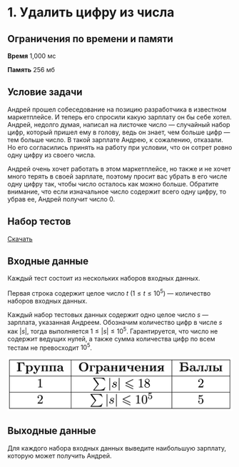 # 1. Удалить цифру из числа

## Ограничения по времени и памяти

**Время** 1,000 мс

**Память** 256 мб

## Условие задачи

Андрей прошел собеседование на позицию разработчика в известном маркетплейсе. И теперь его спросили какую зарплату он бы себе хотел. Андрей, недолго думая, написал на листочке число — случайный набор цифр, который пришел ему в голову, ведь он знает, чем больше цифр — тем больше число. В такой зарплате Андрею, к сожалению, отказали. Но его согласились принять на работу при условии, что он сотрет ровно одну цифру из своего числа.

Андрей очень хочет работать в этом маркетплейсе, но также и не хочет много терять в своей зарплате, поэтому просит вас убрать в его числе одну цифру так, чтобы число осталось как можно больше. Обратите внимание, что если изначальное число содержит всего одну цифру, то убрав ее, Андрей получит число 0.

## Набор тестов

[Скачать](./remove-digit.zip)

## Входные данные

Каждый тест состоит из нескольких наборов входных данных.

Первая строка содержит целое число $t\ ( 1 \le t \le 10^5 )$ — количество наборов входных данных.

Каждый набор тестовых данных содержит одно целое число $s$  — зарплата, указанная Андреем. Обозначим количество цифр в числе $s$ как $|s|$, тогда выполняется $1 \le |s| \le 10^5$. Гарантируется, что число не содержит ведущих нулей, а также сумма количества цифр по всем тестам не превосходит $10^5$.

![img.png](img.png)

## Выходные данные

Для каждого набора входных данных выведите наибольшую зарплату, которую может получить Андрей.